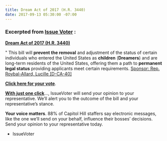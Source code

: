 ```yaml
---
title: Dream Act of 2017 (H.R. 3440)
date: 2017-09-13 05:30:00 -07:00
---
```


### Excerpted from [**Issue Voter**](https://issuevoter.org/) :

[**Dream Act of 2017 (H.R. 3440)**](https://www.congress.gov/bill/115th-congress/house-bill/3440)

"   This bill will **prevent the removal** and adjustment of the status of certain individuals who entered the United States as **children** (**Dreamers**) and are long-term residents of the United States, offering them a path to **permanent legal status** providing applicants meet certain requirements. [Sponsor: Rep. Roybal-Allard, Lucille [D-CA-40]](https://www.govtrack.us/congress/members/lucille_roybal_allard/400347)

[**Click here for your vote**](https://issuevoter.org/bills/1561/hr496-115-bar-removal-of-individuals-who-dream-and-grow-our-economy-bridge-act-h-r-496).

[**With just one click**](https://issuevoter.org/bills/1561/hr496-115-bar-removal-of-individuals-who-dream-and-grow-our-economy-bridge-act-h-r-496)..., IssueVoter will send your opinion to your representative. We’ll alert you to the outcome of the bill and your representative’s stance.   

**Your voice matters**. 88% of Capitol Hill staffers say electronic messages, like the one we’ll send on your behalf, influence their bosses’ decisions. Send your opinion to your representative today.
- IssueVoter

